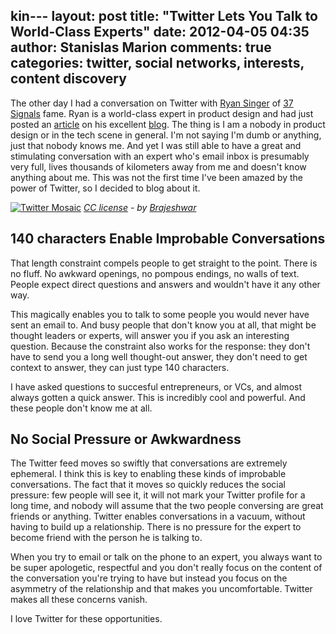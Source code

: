 kin---
layout: post
title: "Twitter Lets You Talk to World-Class Experts"
date: 2012-04-05 04:35
author: Stanislas Marion
comments: true
categories: twitter, social networks, interests, content discovery
---

The other day I had a conversation on Twitter with [Ryan
Singer](http://twitter.com/#!/rjs) of [37 Signals](http://37signals.com)
fame. Ryan is a world-class expert in product design and had just posted an [article](http://feltpresence.com/articles/16-managing-product-development-by-integrating-around-concerns)
on his excellent [blog](http://feltpresence.com/). The thing is I am a
nobody in product design or in the tech scene in general. I'm not saying
I'm dumb or anything, just that nobody knows me. And yet I was
still able to have a great and stimulating conversation with an expert
who's email inbox is presumably very full, lives thousands of kilometers
away from me and doesn't know anything about me. This was not the first
time I've been amazed by the power of Twitter, so I decided to blog about
it.

[![Twitter Mosaic](http://farm4.staticflickr.com/3393/3428525318_0729579705_n.jpg)](http://www.flickr.com/photos/brajeshwar/3428525318/in/photostream)
*[CC license](http://creativecommons.org/licenses/by-nc-sa/2.0 "license") - by [Brajeshwar](http://www.flickr.com/photos/brajeshwar/ "Author")*

## 140 characters Enable Improbable Conversations

That length constraint compels people to get straight to the point.
There is no fluff. No awkward openings, no pompous endings, no walls of
text. People expect direct questions and answers and wouldn't have it any other
way.

This magically enables you to talk to some people you would never have sent an
email to. And busy people that don't know you at all, that might be
thought leaders or experts, will answer you if
you ask an interesting question. Because the constraint also works for
the response: they don't have to send you a long well thought-out answer,
they don't need to get context to answer, they can just type 140
characters.

I have asked questions to succesful entrepreneurs, or VCs, and almost
always gotten a quick answer. This is incredibly cool and powerful. And
these people don't know me at all.

## No Social Pressure or Awkwardness

The Twitter feed moves so swiftly that conversations are extremely
ephemeral. I think this is key to enabling these kinds of improbable
conversations. The fact that it moves so quickly reduces the social
pressure: few people will see it, it will not mark your Twitter profile
for a long time, and nobody will assume that the two people conversing
are great friends or anything. Twitter enables conversations in a
vacuum, without having to build up a relationship. There is no pressure
for the expert to become friend with the person he is talking to.

When you try to email or talk on the phone to an expert, you always want to be super apologetic,
respectful and you don't really focus on the content of the
conversation you're trying to have but instead you focus on the
asymmetry of the relationship and that makes you uncomfortable. Twitter makes all these concerns vanish.

I love Twitter for these opportunities.



